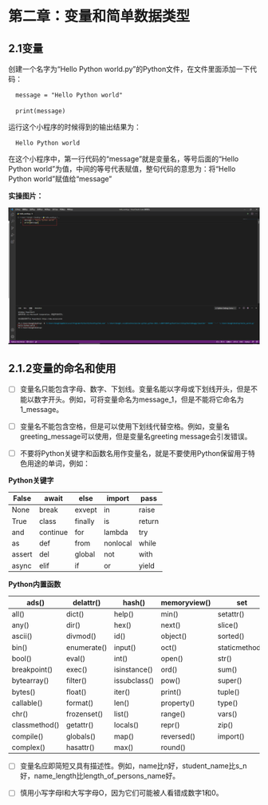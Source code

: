 # 第二章：变量和简单数据类型

## 2.1变量

创建一个名字为“Hello Python world.py”的Python文件，在文件里面添加一下代码：

      message = "Hello Python world"
      
      print(message)

运行这个小程序的时候得到的输出结果为：

      Hello Python world
      
在这个小程序中，第一行代码的“message”就是变量名，等号后面的“Hello Python world”为值，中间的等号代表赋值，整句代码的意思为：将“Hello Python world”赋值给“message”

**实操图片：**

![2.1实操图片](/images/a-2-img/2.1-1.png)

## 2.1.2变量的命名和使用

- [ ] 变量名只能包含字母、数字、下划线。变量名能以字母或下划线开头，但是不能以数字开头。例如，可将变量命名为message_1，但是不能将它命名为1_message。

- [ ] 变量名不能包含空格，但是可以使用下划线代替空格。例如，变量名 greeting_message可以使用，但是变量名greeting message会引发错误。

- [ ] 不要将Python关键字和函数名用作变量名，就是不要使用Python保留用于特色用途的单词，例如：

**Python关键字**

False | await | else | import | pass
----- | ----- | ---- | ------ | ----
None | break | exvept | in | raise
True | class | finally | is | return
and | continue | for | lambda | try
as | def | from | nonlocal | while
assert | del | global | not | with
async | elif | if | or | yield

**Python内置函数**

ads() | delattr() | hash() | memoryview() | set
----- | --------- | ------ | ------------ | ---
all() | dict() | help() | min() | setattr()
any() | dir() | hex() | next() | slice()
ascii() | divmod() | id() | object() | sorted()
bin() | enumerate() | input() | oct() | staticmethod()
bool() | eval() | int() | open() | str()
breakpoint() | exec() | isinstance() | ord() | sum()
bytearray() | filter() | issubclass() | pow() | super()
bytes() | float() | iter() | print() | tuple()
callable() | format() | len() | property() | type()
chr() | frozenset() | list() | range() | vars()
classmethod() | getattr() | locals() | repr() | zip()
compile() | globals() | map() | reversed() | import()
complex() | hasattr() | max() | round()

- [ ] 变量名应即简短又具有描述性。例如，name比n好，student_name比s_n好，name_length比length_of_persons_name好。

- [ ] 慎用小写字母l和大写字母O，因为它们可能被人看错成数字1和0。
